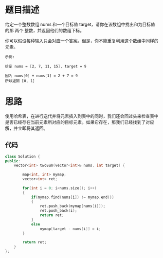 # 题目描述
给定一个整数数组 nums 和一个目标值 target，请你在该数组中找出和为目标值的那 两个 整数，并返回他们的数组下标。

你可以假设每种输入只会对应一个答案。但是，你不能重复利用这个数组中同样的元素。

```
示例:

给定 nums = [2, 7, 11, 15], target = 9

因为 nums[0] + nums[1] = 2 + 7 = 9
所以返回 [0, 1]
```

# 思路
使用哈希表，在进行迭代并将元素插入到表中的同时，我们还会回过头来检查表中是否已经存在当前元素所对应的目标元素。如果它存在，那我们已经找到了对应解，并立即将其返回。

## 代码
```c++
class Solution {
public:
    vector<int> twoSum(vector<int>& nums, int target) {
        
        map<int, int> mymap;
        vector<int> ret;
        
        for(int i = 0; i<nums.size(); i++)
        {
            if(mymap.find(nums[i]) != mymap.end())
            {
                ret.push_back(mymap[nums[i]]);
                ret.push_back(i);
                return ret;
            }
            else
                mymap[target - nums[i]] = i;
        }
        
        return ret;
    }
};
```